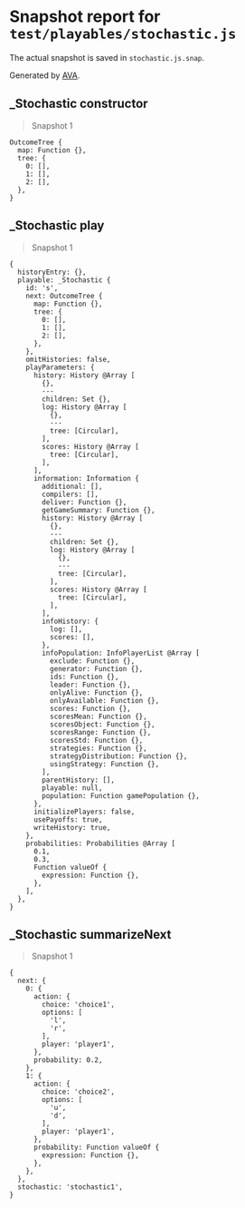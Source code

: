 # Snapshot report for `test/playables/stochastic.js`

The actual snapshot is saved in `stochastic.js.snap`.

Generated by [AVA](https://ava.li).

## _Stochastic constructor

> Snapshot 1

    OutcomeTree {
      map: Function {},
      tree: {
        0: [],
        1: [],
        2: [],
      },
    }

## _Stochastic play

> Snapshot 1

    {
      historyEntry: {},
      playable: _Stochastic {
        id: 's',
        next: OutcomeTree {
          map: Function {},
          tree: {
            0: [],
            1: [],
            2: [],
          },
        },
        omitHistories: false,
        playParameters: {
          history: History @Array [
            {},
            ---
            children: Set {},
            log: History @Array [
              {},
              ---
              tree: [Circular],
            ],
            scores: History @Array [
              tree: [Circular],
            ],
          ],
          information: Information {
            additional: [],
            compilers: [],
            deliver: Function {},
            getGameSummary: Function {},
            history: History @Array [
              {},
              ---
              children: Set {},
              log: History @Array [
                {},
                ---
                tree: [Circular],
              ],
              scores: History @Array [
                tree: [Circular],
              ],
            ],
            infoHistory: {
              log: [],
              scores: [],
            },
            infoPopulation: InfoPlayerList @Array [
              exclude: Function {},
              generator: Function {},
              ids: Function {},
              leader: Function {},
              onlyAlive: Function {},
              onlyAvailable: Function {},
              scores: Function {},
              scoresMean: Function {},
              scoresObject: Function {},
              scoresRange: Function {},
              scoresStd: Function {},
              strategies: Function {},
              strategyDistribution: Function {},
              usingStrategy: Function {},
            ],
            parentHistory: [],
            playable: null,
            population: Function gamePopulation {},
          },
          initializePlayers: false,
          usePayoffs: true,
          writeHistory: true,
        },
        probabilities: Probabilities @Array [
          0.1,
          0.3,
          Function valueOf {
            expression: Function {},
          },
        ],
      },
    }

## _Stochastic summarizeNext

> Snapshot 1

    {
      next: {
        0: {
          action: {
            choice: 'choice1',
            options: [
              'l',
              'r',
            ],
            player: 'player1',
          },
          probability: 0.2,
        },
        1: {
          action: {
            choice: 'choice2',
            options: [
              'u',
              'd',
            ],
            player: 'player1',
          },
          probability: Function valueOf {
            expression: Function {},
          },
        },
      },
      stochastic: 'stochastic1',
    }
